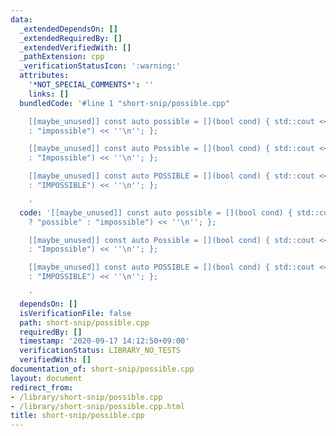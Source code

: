 ```yaml
---
data:
  _extendedDependsOn: []
  _extendedRequiredBy: []
  _extendedVerifiedWith: []
  _pathExtension: cpp
  _verificationStatusIcon: ':warning:'
  attributes:
    '*NOT_SPECIAL_COMMENTS*': ''
    links: []
  bundledCode: '#line 1 "short-snip/possible.cpp"

    [[maybe_unused]] const auto possible = [](bool cond) { std::cout << (cond ? "possible"
    : "impossible") << ''\n''; };

    [[maybe_unused]] const auto Possible = [](bool cond) { std::cout << (cond ? "Possible"
    : "Impossible") << ''\n''; };

    [[maybe_unused]] const auto POSSIBLE = [](bool cond) { std::cout << (cond ? "POSSIBLE"
    : "IMPOSSIBLE") << ''\n''; };

    '
  code: '[[maybe_unused]] const auto possible = [](bool cond) { std::cout << (cond
    ? "possible" : "impossible") << ''\n''; };

    [[maybe_unused]] const auto Possible = [](bool cond) { std::cout << (cond ? "Possible"
    : "Impossible") << ''\n''; };

    [[maybe_unused]] const auto POSSIBLE = [](bool cond) { std::cout << (cond ? "POSSIBLE"
    : "IMPOSSIBLE") << ''\n''; };

    '
  dependsOn: []
  isVerificationFile: false
  path: short-snip/possible.cpp
  requiredBy: []
  timestamp: '2020-09-17 14:12:50+09:00'
  verificationStatus: LIBRARY_NO_TESTS
  verifiedWith: []
documentation_of: short-snip/possible.cpp
layout: document
redirect_from:
- /library/short-snip/possible.cpp
- /library/short-snip/possible.cpp.html
title: short-snip/possible.cpp
---
```

